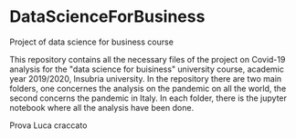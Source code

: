 # DataScienceForBusiness
Project of data science for business course

This repository contains all the necessary files of the project on Covid-19 analysis for the 
"data science for buisiness" university course, academic year 2019/2020, Insubria university.
In the repository there are two main folders, one concernes the analysis on the pandemic on all the world,
the second concerns the pandemic in Italy. In each folder, there is the jupyter notebook where all the
analysis have been done.

Prova Luca craccato
